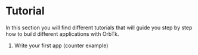 # Tutorial

In this section you will find different tutorials that will guide you step by step how to build different applications with OrbTk.

1. Write your first app (counter example)